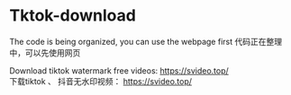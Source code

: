 # Tktok-download

The code is being organized, you can use the webpage first
代码正在整理中，可以先使用网页


Download tiktok watermark free videos:    https://svideo.top/    
下载tiktok 、 抖音无水印视频：  https://svideo.top/
